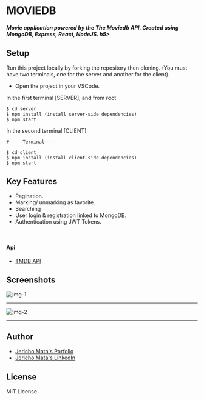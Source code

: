 <H1 align ="left" > MOVIEDB  </h1>
<h5  align ="left"> 
Movie application powered by the The Moviedb API. Created using MongoDB, Express, React, NodeJS. h5>
<br/>

## Setup

Run this project locally by forking the repository then cloning. (You must have two terminals, one for the server and another for the client).

- Open the project in your VSCode.

In the first terminal [SERVER], and from root

```
$ cd server
$ npm install (install server-side dependencies)
$ npm start
```

In the second terminal [CLIENT]

```
# --- Terminal ---

$ cd client
$ npm install (install client-side dependencies)
$ npm start 
```

##  Key Features

- Pagination.
- Marking/ unmarking as favorite.
- Searching
- User login & registration linked to MongoDB.
- Authentication using JWT Tokens.

<br/>

####  Api 

 - [TMDB API](https://developer.themoviedb.org/docs)
 
 ##  Screenshots 
 
![img-1]()
---- -
![img-2]()
--- - 

## Author
- [Jericho Mata's Porfolio](https://jerichomata.com/)
- [Jericho Mata's LinkedIn](https://www.linkedin.com/in/jerichomata/)

## License

MIT License
